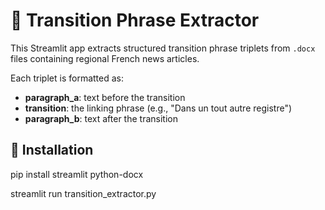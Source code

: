 # 📝 Transition Phrase Extractor

This Streamlit app extracts structured transition phrase triplets from `.docx` files containing regional French news articles.

Each triplet is formatted as:

- **paragraph_a**: text before the transition
- **transition**: the linking phrase (e.g., "Dans un tout autre registre")
- **paragraph_b**: text after the transition

## 🔧 Installation

pip install streamlit python-docx

streamlit run transition_extractor.py
